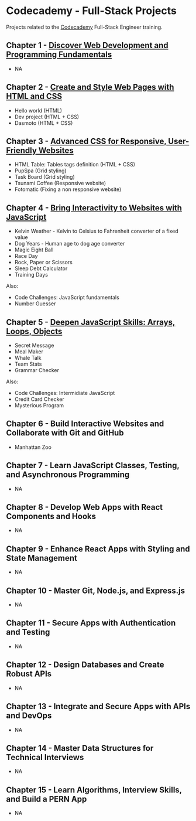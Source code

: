 # Codecademy - Full-Stack Projects

Projects related to the [Codecademy](https://www.codecademy.com/) Full-Stack Engineer training.

## Chapter 1 - [Discover Web Development and Programming Fundamentals](./0-portfolio/)

- NA

## Chapter 2 - [Create and Style Web Pages with HTML and CSS](./2-html+css/)

- Hello world (HTML)
- Dev project (HTML + CSS)
- Dasmoto (HTML + CSS)

## Chapter 3 - [Advanced CSS for Responsive, User-Friendly Websites](./3-advanced%20styles/)

- HTML Table: Tables tags definition (HTML + CSS)
- PupSpa (Grid styling)
- Task Board (Grid styling)
- Tsunami Coffee (Responsive website)
- Fotomatic (Fixing a non responsive website)

## Chapter 4 - [Bring Interactivity to Websites with JavaScript](./4-JavaScript%20Syntax%20I/)

- Kelvin Weather - Kelvin to Celsius to Fahrenheit converter of a fixed value
- Dog Years - Human age to dog age converter
- Magic Eight Ball
- Race Day
- Rock, Paper or Scissors
- Sleep Debt Calculator
- Training Days

Also:

- Code Challenges: JavaScript fundamentals
- Number Guesser

## Chapter 5 - [Deepen JavaScript Skills: Arrays, Loops, Objects](./5-JavaScript%20Syntax%20II/)

- Secret Message
- Meal Maker
- Whale Talk
- Team Stats
- Grammar Checker

Also:

- Code Challenges: Intermidiate JavaScript
- Credit Card Checker
- Mysterious Program

## Chapter 6 - Build Interactive Websites and Collaborate with Git and GitHub

- Manhattan Zoo

## Chapter 7 - Learn JavaScript Classes, Testing, and Asynchronous Programming

- NA

## Chapter 8 - Develop Web Apps with React Components and Hooks

- NA

## Chapter 9 - Enhance React Apps with Styling and State Management

- NA

## Chapter 10 - Master Git, Node.js, and Express.js

- NA

## Chapter 11 - Secure Apps with Authentication and Testing

- NA

## Chapter 12 - Design Databases and Create Robust APIs

- NA

## Chapter 13 - Integrate and Secure Apps with APIs and DevOps

- NA

## Chapter 14 - Master Data Structures for Technical Interviews

- NA

## Chapter 15 - Learn Algorithms, Interview Skills, and Build a PERN App

- NA
